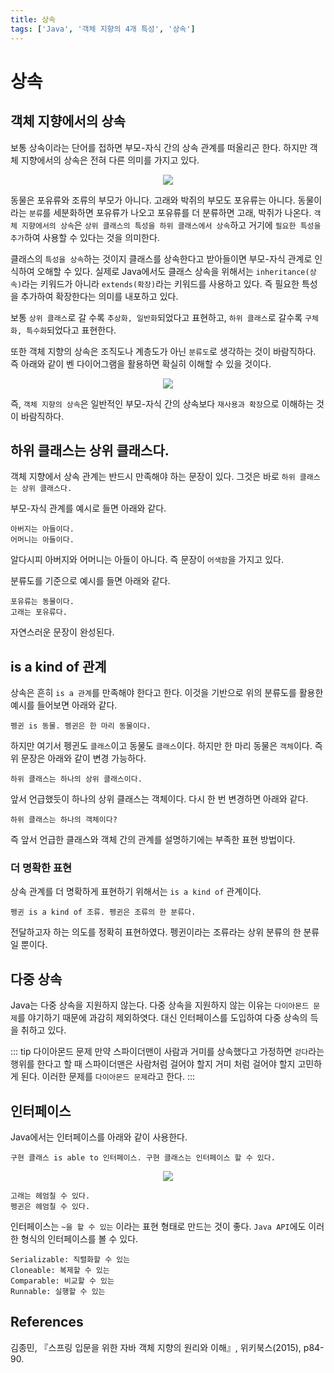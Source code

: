 ```yaml
---
title: 상속
tags: ['Java', '객체 지향의 4개 특성', '상속']
---
```


# 상속

## 객체 지향에서의 상속

보통 상속이라는 단어를 접하면 부모-자식 간의 상속 관계를 떠올리곤 한다. 하지만 객체 지향에서의 상속은 전혀 다른 의미를 가지고 있다.

<p align=center>
    <img src=https://user-images.githubusercontent.com/59357153/142366770-aac9fb64-7bb3-45fa-8c24-efbe69bf428b.png>
</p>

동물은 포유류와 조류의 부모가 아니다. 고래와 박쥐의 부모도 포유류는 아니다. 동물이라는 `분류`를 세분화하면 포유류가 나오고 포유류를 더 분류하면 고래, 박쥐가 나온다. `객체 지향에서의 상속`은 `상위 클래스의 특성을 하위 클래스에서 상속`하고 거기에 `필요한 특성을 추가`하여 사용할 수 있다는 것을 의미한다.

클래스의 `특성을 상속`하는 것이지 클래스를 상속한다고 받아들이면 부모-자식 관계로 인식하여 오해할 수 있다. 실제로 Java에서도 클래스 상속을 위해서는 `inheritance(상속)`라는 키워드가 아니라 `extends(확장)`라는 키워드를 사용하고 있다. 즉 필요한 특성을 추가하여 확장한다는 의미를 내포하고 있다.

보통 `상위 클래스`로 갈 수록 `추상화, 일반화`되었다고 표현하고, `하위 클래스`로 갈수록 `구체화, 특수화`되었다고 표현한다.

또한 객체 지향의 상속은 조직도나 계층도가 아닌 `분류도`로 생각하는 것이 바람직하다. 즉 아래와 같이 벤 다이어그램을 활용하면 확실히 이해할 수 있을 것이다.

<p align=center>
    <img src=https://user-images.githubusercontent.com/59357153/142368576-8b45c932-40c6-49fc-9bc3-c5037b72a2c4.png>
</p>

즉, `객체 지향의 상속`은 일반적인 부모-자식 간의 상속보다 `재사용과 확장`으로 이해하는 것이 바람직하다.

## 하위 클래스는 상위 클래스다.

객체 지향에서 상속 관계는 반드시 만족해야 하는 문장이 있다. 그것은 바로 `하위 클래스는 상위 클래스다.` 

부모-자식 관계를 예시로 들면 아래와 같다.
```
아버지는 아들이다.
어머니는 아들이다.
```

알다시피 아버지와 어머니는 아들이 아니다. 즉 문장이 `어색함`을 가지고 있다.

분류도를 기준으로 예시를 들면 아래와 같다.
```
포유류는 동물이다.
고래는 포유류다.
```

자연스러운 문장이 완성된다. 

## is a kind of 관계

상속은 흔히 `is a 관계`를 만족해야 한다고 한다. 이것을 기반으로 위의 분류도를 활용한 예시를 들어보면 아래와 같다.

```
펭귄 is 동물. 펭귄은 한 마리 동물이다.
```

하지만 여기서 펭귄도 `클래스`이고 동물도 `클래스`이다. 하지만 한 마리 동물은 `객체`이다. 즉 위 문장은 아래와 같이 변경 가능하다.

```
하위 클래스는 하나의 상위 클래스이다.
```

앞서 언급했듯이 하나의 상위 클래스는 객체이다. 다시 한 번 변경하면 아래와 같다.

```
하위 클래스는 하나의 객체이다?
```

즉 앞서 언급한 클래스와 객체 간의 관계를 설명하기에는 부족한 표현 방법이다.

### 더 명확한 표현

상속 관계를 더 명확하게 표현하기 위해서는 `is a kind of` 관계이다. 

```
펭귄 is a kind of 조류. 펭귄은 조류의 한 분류다.
```

전달하고자 하는 의도를 정확히 표현하였다. 펭귄이라는 조류라는 상위 분류의 한 분류일 뿐이다.

## 다중 상속

Java는 다중 상속을 지원하지 않는다. 다중 상속을 지원하지 않는 이유는 `다이아몬드 문제`를 야기하기 때문에 과감히 제외하엿다. 대신 인터페이스를 도입하여 다중 상속의 득을 취하고 있다.

::: tip 다이아몬드 문제
만약 스파이더맨이 사람과 거미를 상속했다고 가정하면 `걷다`라는 행위를 한다고 할 때 스파이더맨은 사람처럼 걸어야 할지 거미 처럼 걸어야 할지 고민하게 된다. 이러한 문제를 `다이아몬드 문제`라고 한다.
:::

## 인터페이스

Java에서는 인터페이스를 아래와 같이 사용한다. 

```
구현 클래스 is able to 인터페이스. 구현 클래스는 인터페이스 할 수 있다.
```

<p align=center>
    <img src=https://user-images.githubusercontent.com/59357153/142376315-9a46eb0a-264b-4de2-ad44-3ed228b21bc0.png>
</p>

```
고래는 헤엄칠 수 있다.
펭귄은 헤엄칠 수 있다.
```

인터페이스는 `~을 할 수 있는` 이라는 표현 형태로 만드는 것이 좋다. `Java API`에도 이러한 형식의 인터페이스를 볼 수 있다. 

```
Serializable: 직렬화할 수 있는
Cloneable: 복제할 수 있는
Comparable: 비교할 수 있는
Runnable: 실행할 수 있는
```

## References

김종민, 『스프링 입문을 위한 자바 객체 지향의 원리와 이해』, 위키북스(2015), p84-90.

<TagLinks />